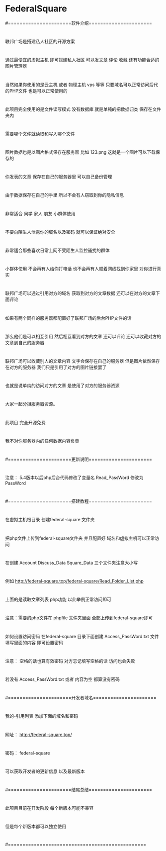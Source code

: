 # FederalSquare
#======================软件介绍======================
#
#
#
联邦广场是搭建私人社区的开源方案
#
通过最便宜的虚拟主机 即可搭建私人社区 可以发文章 评论 收藏 还有功能合适的图片管理器
#
当然如果你使用的是云主机 或者 物理主机 vps 等等 只要域名可以正常访问后代的PHP文件 也是可以正常使用的
#
此项目完全使用的是文件读写模式 没有数据库 就是单纯的把数据归类 保存在文件夹内
#
需要哪个文件就读取和写入哪个文件
#
图片数据也是以图片格式保存在服务器 比如 123.png 这就是一个图片可以下载保存的
#
你发表的文章 保存在自己的服务器里 可以自己备份管理
#
由于数据保存在自己的手里 所以不会有人窃取到你的隐私信息 
#
非常适合 同学 家人 朋友 小群体使用
#
不要向陌生人泄露你的域名以及密码 就可以保证绝对安全
#
非常适合那些喜欢日常上网不受陌生人监控骚扰的群体
#
小群体使用 不会再有人给你打电话 也不会再有人顺着网线找到你家里 对你进行真实
#
联邦广场可以通过引用对方的域名 获取到对方的文章数据 还可以在对方的文章下面评论
#
如果有两个同样的服务器都配置好了联邦广场的后台PHP文件的话
#
那么他们是可以相互引用 然后相互看到对方的文章 还可以评论 还可以收藏对方的文章到自己的服务器
#
联邦广场可以收藏别人的文章内容 文字会保存在自己的服务器 但是图片依然保存在对方的服务器 我们只是引用了对方的图片链接罢了
#
也就是说单纯的访问对方的文章 是使用了对方的服务器资源
#
大家一起分担服务器资源。
#
此项目 完全开源免费
#
我不对你服务器内的任何数据内容负责
#
#
#
#======================更新说明======================
#
#
#
注意： 5.4版本以后php后台代码修改了变量名 Read_PassWord 修改为 PassWord
#
#
#
#======================搭建教程======================
#
#
#
在虚拟主机根目录 创建federal-square 文件夹
#
把php文件上传到federal-square文件夹 并且配置好 域名和虚拟主机可以正常访问
#
在创建 Account Discuss_Data Square_Data 三个文件夹注意大小写
#
例如 http://federal-square.top/federal-square/Read_Folder_List.php
#
上面的是读取文章列表 php功能 以此举例正常访问即可
#
注意：需要的php文件在 phpfile 文件夹里面 全部上传到federal-square即可
#
如何设置访问密码 在federal-square 目录下面创建 Access_PassWord.txt 文件 填写里面的内容 即可设置密码
#
注意： 空格的话也算有效密码 对方忘记填写空格的话 访问也会失败
#
若没有 Access_PassWord.txt 或者 内容为空 都算没有密码
#
#
#
#======================开发者域名======================
#
#
#
我的-引用列表 添加下面的域名和密码
#
网址： http://federal-square.top/
#
密码： federal-square
#
可以获取开发者的更新信息 以及最新版本
#
#
#
#======================结尾总结======================
#
#
#
此项目目前在开发阶段 每个新版本可能不兼容
#
但是每个新版本都可以独立使用
#
#
#
#================================================